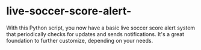 # live-soccer-score-alert-
With this Python script, you now have a basic live soccer score alert system that periodically checks for updates and sends notifications. It's a great foundation to further customize, depending on your needs.
